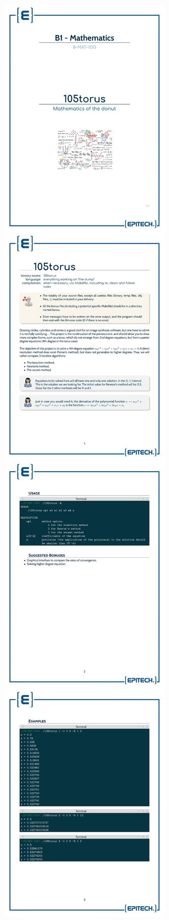 <p align="center">
<img src='bonus/images/B-MAT-100_105torus-1.jpg'>
<img src='bonus/images/B-MAT-100_105torus-2.jpg'>
<img src='bonus/images/B-MAT-100_105torus-3.jpg'>
<img src='bonus/images/B-MAT-100_105torus-4.jpg'>
</p>

